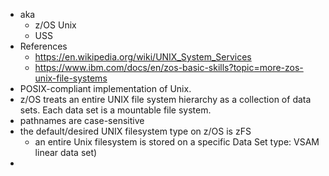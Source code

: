 - aka
	- z/OS Unix
	- USS
- References
	- https://en.wikipedia.org/wiki/UNIX_System_Services
	- https://www.ibm.com/docs/en/zos-basic-skills?topic=more-zos-unix-file-systems
- POSIX-compliant implementation of Unix.
- z/OS treats an entire UNIX file system hierarchy as a collection of data sets. Each data set is a mountable file system.
- pathnames are case-sensitive
- the default/desired UNIX filesystem type on z/OS is zFS
	- an entire Unix filesystem is stored on a specific Data Set type: VSAM linear data set)
-
